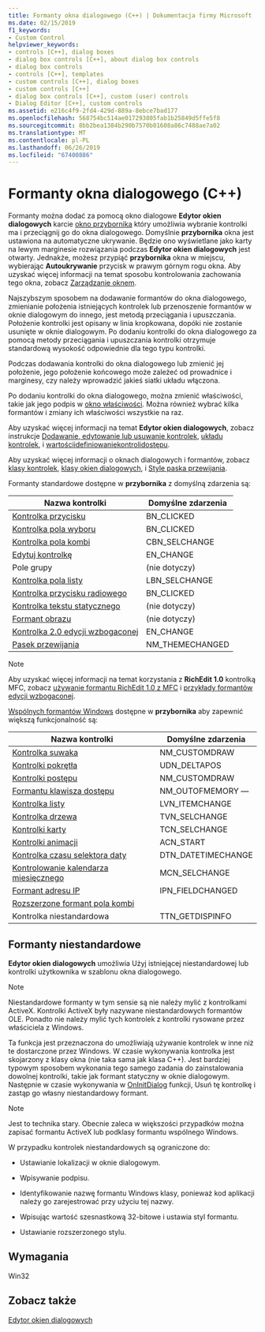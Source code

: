 ```yaml
---
title: Formanty okna dialogowego (C++) | Dokumentacja firmy Microsoft
ms.date: 02/15/2019
f1_keywords:
- Custom Control
helpviewer_keywords:
- controls [C++], dialog boxes
- dialog box controls [C++], about dialog box controls
- dialog box controls
- controls [C++], templates
- custom controls [C++], dialog boxes
- custom controls [C++]
- dialog box controls [C++], custom (user) controls
- Dialog Editor [C++], custom controls
ms.assetid: e216c4f9-2fd4-429d-889a-8ebce7bad177
ms.openlocfilehash: 568754bc514ae017293805fab1b25849d5ffe5f8
ms.sourcegitcommit: 8bb2bea1384b290b7570b01608a86c7488ae7a02
ms.translationtype: MT
ms.contentlocale: pl-PL
ms.lasthandoff: 06/26/2019
ms.locfileid: "67400886"
---
```

# <a name="dialog-box-controls-c"></a>Formanty okna dialogowego (C++)

Formanty można dodać za pomocą okno dialogowe **Edytor okien dialogowych** karcie [okno przybornika](/visualstudio/ide/reference/toolbox) który umożliwia wybranie kontrolki ma i przeciągnij go do okna dialogowego. Domyślnie **przybornika** okna jest ustawiona na automatyczne ukrywanie. Będzie ono wyświetlane jako karty na lewym marginesie rozwiązania podczas **Edytor okien dialogowych** jest otwarty. Jednakże, możesz przypiąć **przybornika** okna w miejscu, wybierając **Autoukrywanie** przycisk w prawym górnym rogu okna. Aby uzyskać więcej informacji na temat sposobu kontrolowania zachowania tego okna, zobacz [Zarządzanie oknem](/visualstudio/ide/customizing-window-layouts-in-visual-studio).

Najszybszym sposobem na dodawanie formantów do okna dialogowego, zmienianie położenia istniejących kontrolek lub przenoszenie formantów w oknie dialogowym do innego, jest metodą przeciągania i upuszczania. Położenie kontrolki jest opisany w linia kropkowana, dopóki nie zostanie usunięte w oknie dialogowym. Po dodaniu kontrolki do okna dialogowego za pomocą metody przeciągania i upuszczania kontrolki otrzymuje standardową wysokość odpowiednie dla tego typu kontrolki.

Podczas dodawania kontrolki do okna dialogowego lub zmienić jej położenie, jego położenie końcowego może zależeć od prowadnice i marginesy, czy należy wprowadzić jakieś siatki układu włączona.

Po dodaniu kontrolki do okna dialogowego, można zmienić właściwości, takie jak jego podpis w [okno właściwości](/visualstudio/ide/reference/properties-window). Można również wybrać kilka formantów i zmiany ich właściwości wszystkie na raz.

Aby uzyskać więcej informacji na temat **Edytor okien dialogowych**, zobacz instrukcje [Dodawanie, edytowanie lub usuwanie kontrolek](adding-editing-or-deleting-controls.md), [układu kontrolek](../windows/arrangement-of-controls-on-dialog-boxes.md), i [wartościidefiniowaniekontrolidostępu](../windows/defining-mnemonics-access-keys.md).

Aby uzyskać więcej informacji o oknach dialogowych i formantów, zobacz [klasy kontrolek](../mfc/control-classes.md), [klasy okien dialogowych](../mfc/dialog-box-classes.md), i [Style paska przewijania](../mfc/reference/styles-used-by-mfc.md#scroll-bar-styles).

Formanty standardowe dostępne w **przybornika** z domyślną zdarzenia są:

|Nazwa kontrolki|Domyślne zdarzenia|
|---|---|
|[Kontrolka przycisku](../mfc/reference/cbutton-class.md)|BN_CLICKED|
|[Kontrolka pola wyboru](../mfc/reference/styles-used-by-mfc.md#button-styles)|BN_CLICKED|
|[Kontrolka pola kombi](../mfc/reference/ccombobox-class.md)|CBN_SELCHANGE|
|[Edytuj kontrolkę](../mfc/reference/cedit-class.md)|EN_CHANGE|
|Pole grupy|(nie dotyczy)|
|[Kontrolka pola listy](../mfc/reference/clistbox-class.md)|LBN_SELCHANGE|
|[Kontrolka przycisku radiowego](../mfc/reference/styles-used-by-mfc.md#button-styles)|BN_CLICKED|
|[Kontrolka tekstu statycznego](../mfc/reference/cstatic-class.md)|(nie dotyczy)|
|[Formant obrazu](../mfc/reference/cpictureholder-class.md)|(nie dotyczy)|
|[Kontrolka 2.0 edycji wzbogaconej](../mfc/using-cricheditctrl.md)|EN_CHANGE|
|[Pasek przewijania](../mfc/reference/cscrollbar-class.md)|NM_THEMECHANGED|

> [!NOTE]
> Aby uzyskać więcej informacji na temat korzystania z **RichEdit 1.0** kontrolką MFC, zobacz [używanie formantu RichEdit 1.0 z MFC](../windows/using-the-richedit-1-0-control-with-mfc.md) i [przykłady formantów edycji wzbogaconej](../mfc/rich-edit-control-examples.md).

[Wspólnych formantów Windows](../mfc/controls-mfc.md) dostępne w **przybornika** aby zapewnić większą funkcjonalność są:

|Nazwa kontrolki|Domyślne zdarzenia|
|---|---|
|[Kontrolka suwaka](../mfc/slider-control-styles.md)|NM_CUSTOMDRAW|
|[Kontrolki pokrętła](../mfc/using-cspinbuttonctrl.md)|UDN_DELTAPOS|
|[Kontrolki postępu](../mfc/styles-for-the-progress-control.md)|NM_CUSTOMDRAW|
|[Formantu klawisza dostępu](../mfc/using-a-hot-key-control.md)|NM_OUTOFMEMORY —|
|[Kontrolka listy](../mfc/list-control-and-list-view.md)|LVN_ITEMCHANGE|
|[Kontrolka drzewa](../mfc/tree-control-styles.md)|TVN_SELCHANGE|
|[Kontrolki karty](../mfc/tab-controls-and-property-sheets.md)|TCN_SELCHANGE|
|[Kontrolki animacji](../mfc/using-an-animation-control.md)|ACN_START|
|[Kontrolka czasu selektora daty](../mfc/creating-the-date-and-time-picker-control.md)|DTN_DATETIMECHANGE|
|[Kontrolowanie kalendarza miesięcznego](../mfc/month-calendar-control-examples.md)|MCN_SELCHANGE|
|[Formant adresu IP](../mfc/reference/cipaddressctrl-class.md)|IPN_FIELDCHANGED|
|[Rozszerzone formant pola kombi](../mfc/creating-an-extended-combo-box-control.md)||
|Kontrolka niestandardowa|TTN_GETDISPINFO|

## <a name="custom-controls"></a>Formanty niestandardowe

**Edytor okien dialogowych** umożliwia Użyj istniejącej niestandardowej lub kontrolki użytkownika w szablonu okna dialogowego.

> [!NOTE]
> Niestandardowe formanty w tym sensie są nie należy mylić z kontrolkami ActiveX. Kontrolki ActiveX były nazywane niestandardowych formantów OLE. Ponadto nie należy mylić tych kontrolek z kontrolki rysowane przez właściciela z Windows.

Ta funkcja jest przeznaczona do umożliwiają używanie kontrolek w inne niż te dostarczone przez Windows. W czasie wykonywania kontrolka jest skojarzony z klasy okna (nie taka sama jak klasa C++). Jest bardziej typowym sposobem wykonania tego samego zadania do zainstalowania dowolnej kontrolki, takie jak formant statyczny w oknie dialogowym. Następnie w czasie wykonywania w [OnInitDialog](../mfc/reference/cdialog-class.md#oninitdialog) funkcji, Usuń tę kontrolkę i zastąp go własny niestandardowy formant.

> [!NOTE]
> Jest to technika stary. Obecnie zaleca w większości przypadków można zapisać formantu ActiveX lub podklasy formantu wspólnego Windows.

W przypadku kontrolek niestandardowych są ograniczone do:

- Ustawianie lokalizacji w oknie dialogowym.

- Wpisywanie podpisu.

- Identyfikowanie nazwę formantu Windows klasy, ponieważ kod aplikacji należy go zarejestrować przy użyciu tej nazwy.

- Wpisując wartość szesnastkową 32-bitowe i ustawia styl formantu.

- Ustawianie rozszerzonego stylu.

## <a name="requirements"></a>Wymagania

Win32

## <a name="see-also"></a>Zobacz także

[Edytor okien dialogowych](../windows/dialog-editor.md)

<!--
[Adding Event Handlers for Dialog Box Controls](../windows/adding-event-handlers-for-dialog-box-controls.md)<br/>
[Dialog Box Controls and Variable Types](../ide/dialog-box-controls-and-variable-types.md)<br/>
[Controls](../mfc/controls-mfc.md)<br/>-->
